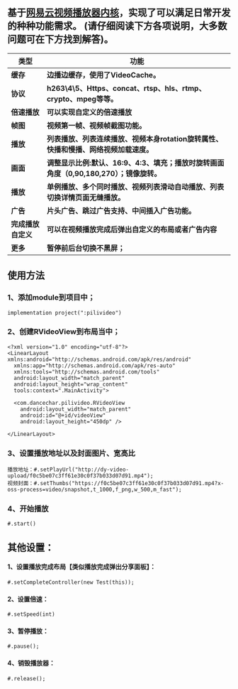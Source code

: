 
## 基于[网易云视频播放器内核](http://dev.yunxin.163.com/docs/product/)，实现了可以满足日常开发的种种功能需求。 (请仔细阅读下方各项说明，大多数问题可在下方找到解答)。


类型 | 功能
-------- | ---
**缓存**|**边播边缓存，使用了VideoCache。**
**协议**|**h263\4\5、Https、concat、rtsp、hls、rtmp、crypto、mpeg等等。**
**倍速播放**|**可以实现自定义的倍速播放**
**帧图**|**视频第一帧、视频帧截图功能。**
**播放**|**列表播放、列表连续播放、视频本身rotation旋转属性、快播和慢播、网络视频加载速度。**
**画面**|**调整显示比例:默认、16:9、4:3、填充；播放时旋转画面角度（0,90,180,270）；镜像旋转。**
**播放**|**单例播放、多个同时播放、视频列表滑动自动播放、列表切换详情页面无缝播放。**
**广告**|**片头广告、跳过广告支持、中间插入广告功能。**
**完成播放自定义**|**可以在视频播放完成后弹出自定义的布局或者广告内容**
**更多**|**暂停前后台切换不黑屏；**

## 使用方法

### 1、添加module到项目中；
    implementation project(":pilivideo")
### 2、创建RVideoView到布局当中；
    <?xml version="1.0" encoding="utf-8"?>
    <LinearLayout xmlns:android="http://schemas.android.com/apk/res/android"
      xmlns:app="http://schemas.android.com/apk/res-auto"
      xmlns:tools="http://schemas.android.com/tools"
      android:layout_width="match_parent"
      android:layout_height="wrap_content"
      tools:context=".MainActivity">

      <com.dancechar.pilivideo.RVideoView
        android:layout_width="match_parent"
        android:id="@+id/videoView"
        android:layout_height="450dp" />

    </LinearLayout>
### 3、设置播放地址以及封面图片、宽高比
    播放地址：#.setPlayUrl("http://dy-video-upload/f0c5be07c3ff61e30c0f37b033d07d91.mp4");
    视频封面：#.setThumbs("https://f0c5be07c3ff61e30c0f37b033d07d91.mp4?x-oss-process=video/snapshot,t_1000,f_png,w_500,m_fast");
### 4、开始播放
    #.start()
 
 
 ## 其他设置：
 #### 1、设置播放完成布局【类似播放完成弹出分享面板】：
    #.setCompleteController(new Test(this));
 #### 2、设置倍速：
    #.setSpeed(int)
 #### 3、暂停播放：
    #.pause();
 #### 4、销毁播放器：
    #.release();
